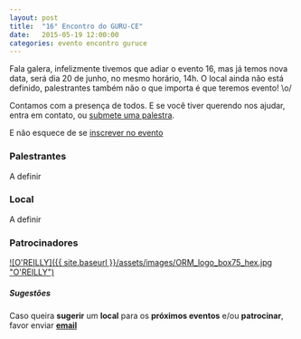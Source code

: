 ```yaml
---
layout: post
title:  "16° Encontro do GURU-CE"
date:   2015-05-19 12:00:00
categories: evento encontro guruce
---
```


Fala galera, infelizmente tivemos que adiar o evento 16, mas já temos nova data, será dia 20 de junho, no mesmo horário, 14h. O local ainda não está definido, palestrantes também não o que importa é que teremos evento! \o/

Contamos com a presença de todos. E se você tiver querendo nos ajudar, entra em contato, ou [submete uma palestra](http://call4paperz.com/events/16-encontro-do-guru-ce).

E não esquece de se [inscrever no evento](http://even.tc/16o-encontro-guru-ce)

### Palestrantes

A definir

### Local

A definir

### Patrocinadores

[![O'REILLY]({{ site.baseurl }}/assets/images/ORM_logo_box75_hex.jpg "O'REILLY")](http://http://www.oreilly.com/)

##### Sugestões

Caso queira __sugerir__ um __local__ para os __próximos eventos__ e/ou __patrocinar__, favor enviar __[email](mailto:%66%69%6C%69%70%65%62%61%72%63%6F%73%40%67%6D%61%69%6C%2E%63%6F%6D%2C%68%65%72%6D%69%6E%69%6F%63%65%73%61%72%40%67%6D%61%69%6C%2E%63%6F%6D)__
